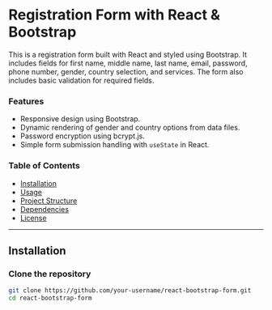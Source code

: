 # Registration Form with React & Bootstrap

This is a registration form built with React and styled using Bootstrap. It includes fields for first name, middle name, last name, email, password, phone number, gender, country selection, and services. The form also includes basic validation for required fields.

### Features
- Responsive design using Bootstrap.
- Dynamic rendering of gender and country options from data files.
- Password encryption using bcrypt.js.
- Simple form submission handling with `useState` in React.
  
### Table of Contents
- [Installation](#installation)
- [Usage](#usage)
- [Project Structure](#project-structure)
- [Dependencies](#dependencies)
- [License](#license)

---

## Installation

### Clone the repository
```bash
git clone https://github.com/your-username/react-bootstrap-form.git
cd react-bootstrap-form
